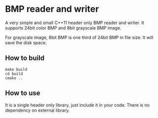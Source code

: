 # BMP reader and writer

A very simple and small C++11 header only BMP reader and writer. It supports 24bit color BMP and 8bit grayscale BMP image.


For grayscale image, 8bit BMP is one third of 24bit BMP in file size. It will save the disk space.

## How to build

```
make build
cd build
cmake ..
``` 

## How to use

It is a single header only library, just include it in your code. There is no dependency on external library. 
